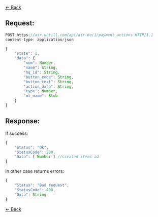 [← Back](README.md)

## Request: 

```javascript
POST https://air.untill.com/api/air-bo/1/payment_actions HTTP/1.1
content-type: application/json

{
    "state": 1,
    "data": {
        "num": Number,
        "name": String,
        "hq_id": String,
        "button_code": String,
        "button_text": String,
        "action_data": String,
        "type": Number,
        "ml_name": Blob
    }
}
```

## Response: 

If success:

```javascript 
{
    "Status": "Ok",
    "StatusCode": 200,
    "Data": [ Number ] //created items id
}
```

In other case returns errors:

```javascript
{
    "Status": "Bad request",
    "StatusCode": 400,
    "Data": String
}
```

[← Back](README.md)